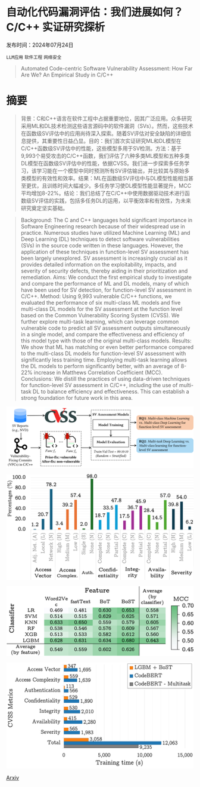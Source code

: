 # 自动化代码漏洞评估：我们进展如何？C/C++ 实证研究探析

发布时间：2024年07月24日

`LLM应用` `软件工程` `网络安全`

> Automated Code-centric Software Vulnerability Assessment: How Far Are We? An Empirical Study in C/C++

# 摘要

> 背景：C和C++语言在软件工程中占据重要地位，因其广泛应用。众多研究采用ML和DL技术检测这些语言源码中的软件漏洞（SVs）。然而，这些技术在函数级SV评估中的应用尚待深入探索。随着SV评估对安全缺陷的详细信息提供，其重要性日益凸显。目的：我们首次实证研究ML和DL模型在C/C++函数级SV评估中的性能，这些模型多用于SV检测。方法：基于9,993个易受攻击的C/C++函数，我们评估了六种多类ML模型和五种多类DL模型在函数级SV评估中的性能，依据CVSS。我们进一步探索多任务学习，该学习能在一个模型中同时预测所有SV评估输出，并比较其与原始多类模型的有效性和效率。结果：ML在函数级SV评估中与DL模型性能相当甚至更优，且训练时间大幅减少。多任务学习使DL模型性能显著提升，MCC平均增加8-22%。结论：我们总结了在C/C++中使用数据驱动技术进行函数级SV评估的实践，包括多任务DL的运用，以平衡效率和有效性，为未来研究奠定坚实基础。

> Background: The C and C++ languages hold significant importance in Software Engineering research because of their widespread use in practice. Numerous studies have utilized Machine Learning (ML) and Deep Learning (DL) techniques to detect software vulnerabilities (SVs) in the source code written in these languages. However, the application of these techniques in function-level SV assessment has been largely unexplored. SV assessment is increasingly crucial as it provides detailed information on the exploitability, impacts, and severity of security defects, thereby aiding in their prioritization and remediation. Aims: We conduct the first empirical study to investigate and compare the performance of ML and DL models, many of which have been used for SV detection, for function-level SV assessment in C/C++. Method: Using 9,993 vulnerable C/C++ functions, we evaluated the performance of six multi-class ML models and five multi-class DL models for the SV assessment at the function level based on the Common Vulnerability Scoring System (CVSS). We further explore multi-task learning, which can leverage common vulnerable code to predict all SV assessment outputs simultaneously in a single model, and compare the effectiveness and efficiency of this model type with those of the original multi-class models. Results: We show that ML has matching or even better performance compared to the multi-class DL models for function-level SV assessment with significantly less training time. Employing multi-task learning allows the DL models to perform significantly better, with an average of 8-22% increase in Matthews Correlation Coefficient (MCC). Conclusions: We distill the practices of using data-driven techniques for function-level SV assessment in C/C++, including the use of multi-task DL to balance efficiency and effectiveness. This can establish a strong foundation for future work in this area.

![自动化代码漏洞评估：我们进展如何？C/C++ 实证研究探析](../../../paper_images/2407.17053/x1.png)

![自动化代码漏洞评估：我们进展如何？C/C++ 实证研究探析](../../../paper_images/2407.17053/x2.png)

![自动化代码漏洞评估：我们进展如何？C/C++ 实证研究探析](../../../paper_images/2407.17053/x3.png)

![自动化代码漏洞评估：我们进展如何？C/C++ 实证研究探析](../../../paper_images/2407.17053/x4.png)

[Arxiv](https://arxiv.org/abs/2407.17053)